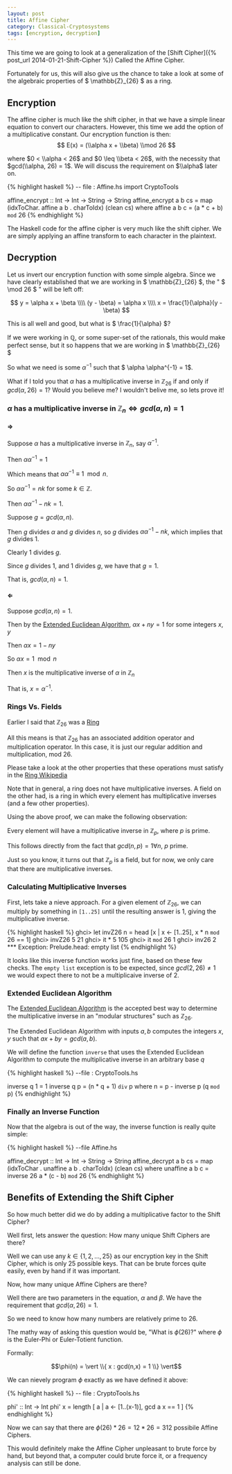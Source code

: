 ```yaml
---
layout: post
title: Affine Cipher
category: Classical-Cryptosystems
tags: [encryption, decryption]
---
```


This time we are going to look at a
generalization of the [Shift Cipher]({% post_url 2014-01-21-Shift-Cipher %})
Called the Affine Cipher.

Fortunately for us, this will also give us the chance to take a look at some
of the algebraic properties of $ \mathbb{Z}_{26} $ as a ring.

## Encryption

The affine cipher is much like the shift cipher, in that we have a simple
linear equation to convert our characters.  However, this time we add the
option of a multiplicative constant.  Our encryption function is then:
$$
E(x) = (\\alpha x + \\beta) \\mod 26
$$

where $0 < \\alpha < 26$ and $0 \leq \\beta < 26$, with the necessity
that $gcd(\\alpha, 26) = 1$.
We will discuss the requirement on $\\alpha$ later on.

{% highlight haskell %}
-- file : Affine.hs
import CryptoTools

affine_encrypt :: Int -> Int -> String -> String
affine_encrypt a b cs = map (idxToChar. affine a b . charToIdx) (clean cs)
    where affine a b c = (a * c + b) `mod` 26
{% endhighlight %}

The Haskell code for the affine cipher is very much like the shift cipher.
We are simply applying an affine transform to each character in the
plaintext.

## Decryption

Let us invert our encryption function with some simple algebra. Since
we have clearly established that we are working in $ \mathbb{Z}_{26} $,
the " $ \\mod 26 $ " will be left off:

$$
y = \alpha x + \beta \\\\
(y - \beta) = \alpha x \\\\
x = \frac{1}{\alpha}(y - \beta)
$$

This is all well and good, but what is $ \frac{1}{\alpha} $?

If we were working in $\mathbb{Q}$, or some super-set of the rationals,
this would make perfect sense, but it so happens that we are working
in $ \mathbb{Z}_{26} $

So what we need is some $\alpha^{-1}$ such that $ \alpha \alpha^{-1} = 1$.

What if I told you that $\alpha$ has a multiplicative inverse
in $\mathbb{Z}_26$ if and only if $gcd(\alpha, 26) = 1$? Would you
believe me? I wouldn't belive me, so lets prove it!

### $\alpha$ has a multiplicative inverse in $\mathbb{Z}_n \Leftrightarrow gcd(a,n) = 1$

#### $\Rightarrow$

Suppose $\alpha$ has a multiplicative inverse in $\mathbb{Z}_n$, say $\alpha^{-1}$.

Then $\alpha \alpha^{-1} = 1$

Which means that $\alpha \alpha^{-1} \equiv 1 \mod n$.

So $\alpha \alpha^{-1} = nk$ for some $k \in \mathbb{Z}$.

Then $\alpha \alpha^{-1} - nk = 1$.

Suppose $g = gcd(\alpha, n)$.

Then $g$ divides $\alpha$ and $g$ divides $n$, so $g$ divides
$\alpha \alpha^{-1} - nk$, which implies that $g$ divides 1.

Clearly $1$ divides $g$.

Since $g$ divides 1, and 1 divides $g$, we have that $g = 1$.

That is, $gcd(\alpha, n) = 1$.


#### $\Leftarrow$

Suppose $gcd(\alpha, n) = 1$.

Then by the [Extended Euclidean Algorithm](http://en.wikipedia.org/wiki/Extended_Euclidean_algorithm),
$\alpha x + n y = 1$ for some integers $x,y$

Then $\alpha x = 1 - ny$

So $\alpha x = 1 \mod n$

Then $x$ is the multiplicative inverse of $\alpha$ in $\mathbb{Z}_n$

That is, $x = \alpha^{-1}$.


### Rings Vs. Fields

Earlier I said that $\mathbb{Z}_{26}$ was
a <a href="http://en.wikipedia.org/wiki/Ring_(mathematics)#Definition">Ring</a>

All this means is that $\mathbb{Z}_{26}$ has an associated addition operator
and multiplication operator.  In this case, it is just our regular addition
and multiplication, mod 26.

Please take a look at the other properties that these operations must satisfy
in the
<a href="http://en.wikipedia.org/wiki/Ring_(mathematics)#Definition">Ring Wikipedia</a>

Note that in general, a ring does not have multiplicative inverses.  A field
on the other had, is a ring in which every element has multiplicative inverses
(and a few other properties).

Using the above proof, we can make the following observation:

Every element will have a multiplicative inverse in $\mathbb{Z}_p$, where
$p$ is prime.

This follows directly from the fact that $gcd(n, p) = 1 \forall n$, $p$ prime.

Just so you know, it turns out that $\mathbb{Z}_p$ is a field, but for now,
we only care that there are multiplicative inverses.

### Calculating Multiplicative Inverses

First, lets take a nieve approach.  For a given element of $\mathbb{Z}_{26}$,
we can multiply by something in `[1..25]` until the resulting answer is 1,
giving the multiplicative inverse.

{% highlight haskell %}
ghci> let invZ26 n = head [x | x <- [1..25], x * n `mod` 26 == 1]
ghci> invZ26 5
21
ghci> it * 5
105
ghci> it `mod` 26
1
ghci> inv26 2
*** Exception: Prelude.head: empty list
{% endhighlight %}

It looks like this inverse function works just fine, based on these few checks.
The `empty list` exception is to be expected, since $gcd(2,26) \neq 1$ we would
expect there to not be a multiplicaive inverse of 2.

### Extended Euclidean Algorithm

The [Extended Euclidean Algorithm](http://en.wikipedia.org/wiki/Extended_Euclidean_algorithm)
is the accepted best way to determine the multiplicative inverse in an
"modular structures" such as $\mathbb{Z}_{26}$.

The Extended Euclidean Algorithm with inputs $a,b$ computes the
integers $x,y$ such that $ax + by = gcd(a,b)$.

We will define the function `inverse` that uses the Extended
Euclidean Algorithm to compute the multiplicative inverse in
an arbitrary base $q$

{% highlight haskell %}
--file : CryptoTools.hs

inverse q 1 = 1
inverse q p = (n * q + 1) `div` p
    where n = p - inverse p (q `mod` p)
{% endhighlight %}

### Finally an Inverse Function

Now that the algebra is out of the way, the inverse function
is really quite simple:

{% highlight haskell %}
--file Affine.hs

affine_decrypt :: Int -> Int -> String -> String
affine_decrypt a b cs = map (idxToChar . unaffine a b . charToIdx) (clean cs)
      where unaffine a b c = inverse 26 a * (c - b) `mod` 26
{% endhighlight %}


## Benefits of Extending the Shift Cipher

So how much better did we do by adding a multiplicative factor
to the Shift Cipher?

Well first, lets answer the question: How many unique
Shift Ciphers are there?

Well we can use any $k \in \{1,2,...,25\}$ as our encryption key
in the Shift Cipher, which is only 25 possible keys. That can
be brute forces quite easily, even by hand if it was important.

Now, how many unique Affine Ciphers are there?

Well there are two parameters in the equation, $\alpha$ and $\beta$.
We have the requirement that $gcd(\alpha, 26) = 1$.

So we need to know how many numbers are relatively prime to 26.

The mathy way of asking this question would be, "What is $\phi(26)$?" where
$\phi$ is the Euler-Phi or Euler-Totient function.

Formally:

$$\phi(n) = \vert \\{ x : gcd(n,x) = 1 \\} \vert$$

We can nievely program $\phi$ exactly as we have defined it above:

{% highlight haskell %}
-- file : CryptoTools.hs

phi' :: Int -> Int
phi' x = length [ a | a <- [1..(x-1)], gcd a x == 1 ]
{% endhighlight %}

Now we can say that there are $\phi(26) * 26 = 12 * 26 = 312$ possibile Affine
Ciphers.

This would definitely make the Affine Cipher unpleasant to brute
force by hand, but beyond that, a computer could brute force it,
or a frequency analysis can still be done.
